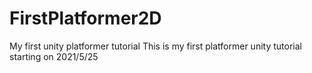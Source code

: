 # FirstPlatformer2D
My first unity platformer tutorial
This is my first platformer unity tutorial starting on 2021/5/25
